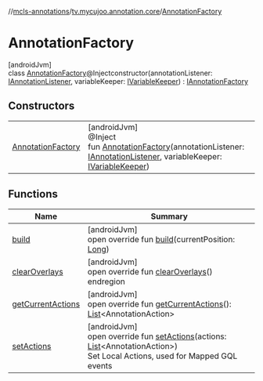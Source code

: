 //[mcls-annotations](../../../index.md)/[tv.mycujoo.annotation.core](../index.md)/[AnnotationFactory](index.md)

# AnnotationFactory

[androidJvm]\
class [AnnotationFactory](index.md)@Injectconstructor(annotationListener: [IAnnotationListener](../-i-annotation-listener/index.md), variableKeeper: [IVariableKeeper](../../tv.mycujoo.annotation.manager/-i-variable-keeper/index.md)) : [IAnnotationFactory](../-i-annotation-factory/index.md)

## Constructors

| | |
|---|---|
| [AnnotationFactory](-annotation-factory.md) | [androidJvm]<br>@Inject<br>fun [AnnotationFactory](-annotation-factory.md)(annotationListener: [IAnnotationListener](../-i-annotation-listener/index.md), variableKeeper: [IVariableKeeper](../../tv.mycujoo.annotation.manager/-i-variable-keeper/index.md)) |

## Functions

| Name | Summary |
|---|---|
| [build](build.md) | [androidJvm]<br>open override fun [build](build.md)(currentPosition: [Long](https://kotlinlang.org/api/latest/jvm/stdlib/kotlin/-long/index.html)) |
| [clearOverlays](clear-overlays.md) | [androidJvm]<br>open override fun [clearOverlays](clear-overlays.md)()<br>endregion |
| [getCurrentActions](get-current-actions.md) | [androidJvm]<br>open override fun [getCurrentActions](get-current-actions.md)(): [List](https://kotlinlang.org/api/latest/jvm/stdlib/kotlin.collections/-list/index.html)&lt;AnnotationAction&gt; |
| [setActions](set-actions.md) | [androidJvm]<br>open override fun [setActions](set-actions.md)(actions: [List](https://kotlinlang.org/api/latest/jvm/stdlib/kotlin.collections/-list/index.html)&lt;AnnotationAction&gt;)<br>Set Local Actions, used for Mapped GQL events |
